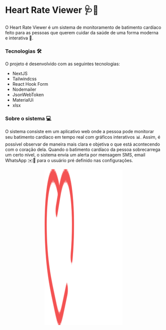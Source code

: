 # Heart Rate Viewer 🩺💓

O Heart Rate Viewer é um sistema de monitoramento de batimento cardíaco feito para as pessoas que querem cuidar da saúde de uma forma moderna e interativa 🚀.

### Tecnologias 🛠️

O projeto é desenvolvido com as seguintes tecnologias:

- NextJS
- Tailwindcss
- React Hook Form
- Nodemailer
- JsonWebToken
- MaterialUi
- xlsx

### Sobre o sistema 💻

O sistema consiste em um aplicativo web onde a pessoa pode monitorar seu batimento cardíaco em tempo real com gráficos interativos 📊. Assim, é possível observar de maneira mais clara e objetiva o que está acontecendo com o coração dela. Quando o batimento cardíaco da pessoa sobrecarrega um certo nível, o sistema envia um alerta por mensagem SMS, email WhatsApp ✉️📱 para o usuário pré definido nas configurações.

<p align="center">
 <img height="500" width="250" src="https://github.com/PedroFnseca/heart-rate-viewer/blob/main/public/logo2.svg">
<br>
